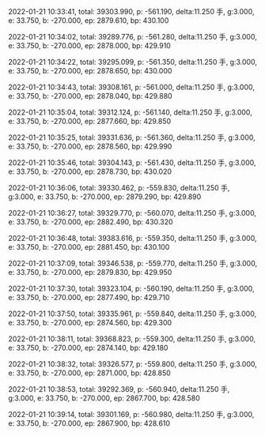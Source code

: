 2022-01-21 10:33:41, total: 39303.990, p: -561.190, delta:11.250 手, g:3.000, e: 33.750, b: -270.000, ep: 2879.610, bp: 430.100

2022-01-21 10:34:02, total: 39289.776, p: -561.280, delta:11.250 手, g:3.000, e: 33.750, b: -270.000, ep: 2878.000, bp: 429.910

2022-01-21 10:34:22, total: 39295.099, p: -561.350, delta:11.250 手, g:3.000, e: 33.750, b: -270.000, ep: 2878.650, bp: 430.000

2022-01-21 10:34:43, total: 39308.161, p: -561.000, delta:11.250 手, g:3.000, e: 33.750, b: -270.000, ep: 2878.040, bp: 429.880

2022-01-21 10:35:04, total: 39312.124, p: -561.140, delta:11.250 手, g:3.000, e: 33.750, b: -270.000, ep: 2877.660, bp: 429.850

2022-01-21 10:35:25, total: 39331.636, p: -561.360, delta:11.250 手, g:3.000, e: 33.750, b: -270.000, ep: 2878.560, bp: 429.990

2022-01-21 10:35:46, total: 39304.143, p: -561.430, delta:11.250 手, g:3.000, e: 33.750, b: -270.000, ep: 2878.730, bp: 430.020

2022-01-21 10:36:06, total: 39330.462, p: -559.830, delta:11.250 手, g:3.000, e: 33.750, b: -270.000, ep: 2879.290, bp: 429.890

2022-01-21 10:36:27, total: 39329.770, p: -560.070, delta:11.250 手, g:3.000, e: 33.750, b: -270.000, ep: 2882.490, bp: 430.320

2022-01-21 10:36:48, total: 39383.616, p: -559.350, delta:11.250 手, g:3.000, e: 33.750, b: -270.000, ep: 2881.450, bp: 430.100

2022-01-21 10:37:09, total: 39346.538, p: -559.770, delta:11.250 手, g:3.000, e: 33.750, b: -270.000, ep: 2879.830, bp: 429.950

2022-01-21 10:37:30, total: 39323.104, p: -560.190, delta:11.250 手, g:3.000, e: 33.750, b: -270.000, ep: 2877.490, bp: 429.710

2022-01-21 10:37:50, total: 39335.961, p: -559.840, delta:11.250 手, g:3.000, e: 33.750, b: -270.000, ep: 2874.560, bp: 429.300

2022-01-21 10:38:11, total: 39368.823, p: -559.300, delta:11.250 手, g:3.000, e: 33.750, b: -270.000, ep: 2874.140, bp: 429.180

2022-01-21 10:38:32, total: 39326.577, p: -559.800, delta:11.250 手, g:3.000, e: 33.750, b: -270.000, ep: 2871.000, bp: 428.850

2022-01-21 10:38:53, total: 39292.369, p: -560.940, delta:11.250 手, g:3.000, e: 33.750, b: -270.000, ep: 2867.700, bp: 428.580

2022-01-21 10:39:14, total: 39301.169, p: -560.980, delta:11.250 手, g:3.000, e: 33.750, b: -270.000, ep: 2867.900, bp: 428.610